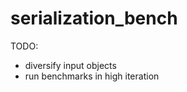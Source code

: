 serialization_bench
===================

TODO:
- diversify input objects 
- run benchmarks in high iteration